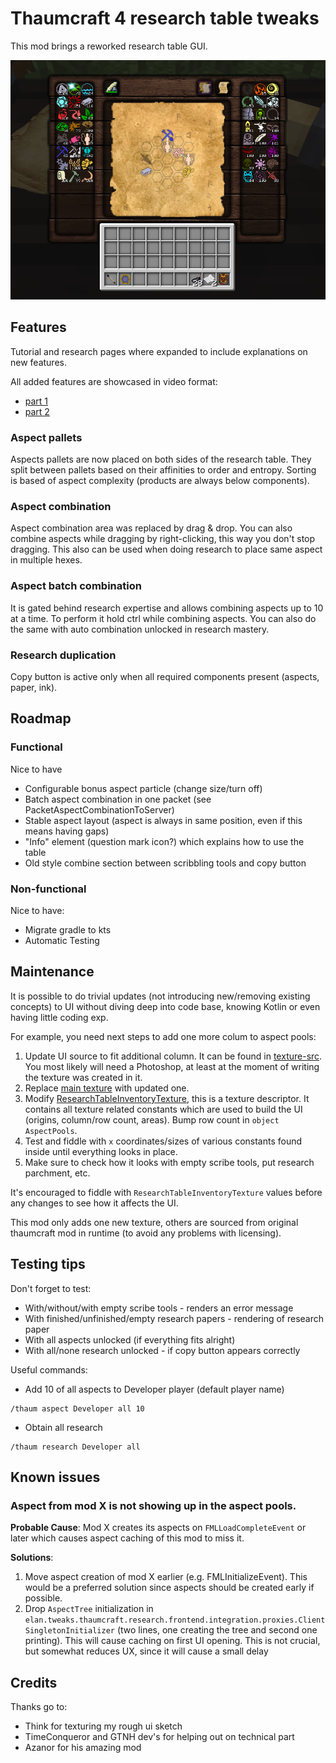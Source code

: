 # Thaumcraft 4 research table tweaks

This mod brings a reworked research table GUI.

![new UI](doc/example-gui.png)

## Features
Tutorial and research pages where expanded to include explanations on new features.

All added features are showcased in video format:
- [part 1](https://youtu.be/Q0d8swslIv4)
- [part 2](https://youtu.be/nMNMRcZpb9E)

### Aspect pallets
Aspects pallets are now placed on both sides of the research table.
They split between pallets based on their affinities to order and entropy.
Sorting is based of aspect complexity (products are always below components).

### Aspect combination
Aspect combination area was replaced by drag & drop.
You can also combine aspects while dragging by right-clicking, this way you don't stop dragging.
This also can be used when doing research to place same aspect in multiple hexes.

### Aspect batch combination
It is gated behind research expertise and allows combining aspects up to 10 at a time.
To perform it hold ctrl while combining aspects.
You can also do the same with auto combination unlocked in research mastery.

### Research duplication
Copy button is active only when all required components present (aspects, paper, ink).



## Roadmap

### Functional
Nice to have
- Configurable bonus aspect particle (change size/turn off)
- Batch aspect combination in one packet (see PacketAspectCombinationToServer)
- Stable aspect layout (aspect is always in same position, even if this means having gaps)
- "Info" element (question mark icon?) which explains how to use the table
- Old style combine section between scribbling tools and copy button

### Non-functional
Nice to have:
- Migrate gradle to kts
- Automatic Testing

## Maintenance
It is possible to do trivial updates (not introducing new/removing existing concepts) to UI
without diving deep into code base, knowing Kotlin or even having little coding exp.

For example, you need next steps to add one more colum to aspect pools:
1. Update UI source to fit additional column. It can be found in [texture-src](texture-src).
   You most likely will need a Photoshop, at least at the moment of writing the texture was created in it.
2. Replace [main texture](src/main/resources/assets/thaumcraft/textures/research/table/research-table.png) with updated one.
3. Modify [ResearchTableInventoryTexture](src/main/kotlin/elan/tweaks/thaumcraft/research/frontend/integration/table/gui/textures/ResearchTableInventoryTexture.kt),
   this is a texture descriptor.
   It contains all texture related constants which are used to build the UI (origins, column/row count, areas).
   Bump row count in `object AspectPools`.
4. Test and fiddle with `x` coordinates/sizes of various constants found inside until everything looks in place.
5. Make sure to check how it looks with empty scribe tools, put research parchment, etc.

It's encouraged to fiddle with `ResearchTableInventoryTexture` values before any changes to see how it affects the UI.

This mod only adds one new texture, others are sourced from original thaumcraft mod in runtime (to avoid any problems with licensing).

## Testing tips
Don't forget to test:
- With/without/with empty scribe tools - renders an error message
- With finished/unfinished/empty research papers - rendering of research paper
- With all aspects unlocked (if everything fits alright)
- With all/none research unlocked - if copy button appears correctly

Useful commands:
- Add 10 of all aspects to Developer player (default player name)
```
/thaum aspect Developer all 10
```

- Obtain all research
```
/thaum research Developer all
```

## Known issues

### Aspect from mod X is not showing up in the aspect pools.

**Probable Cause**: Mod X creates its aspects on `FMLLoadCompleteEvent` or later
which causes aspect caching of this mod to miss it.

**Solutions**:
1. Move aspect creation of mod X earlier (e.g. FMLInitializeEvent).
   This would be a preferred solution since aspects should be created early if possible.
2. Drop `AspectTree` initialization in `elan.tweaks.thaumcraft.research.frontend.integration.proxies.ClientSingletonInitializer`
   (two lines, one creating the tree and second one printing).
   This will cause caching on first UI opening.
   This is not crucial, but somewhat reduces UX, since it will cause a small delay

## Credits
Thanks go to:
- Think for texturing my rough ui sketch
- TimeConqueror and GTNH dev's for helping out on technical part
- Azanor for his amazing mod
